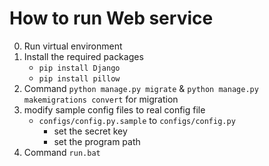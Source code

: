# How to run Web service

0. Run virtual environment
1. Install the required packages
    - `pip install Django`
    - `pip install pillow`
3. Command `python manage.py migrate` & `python manage.py makemigrations convert` for migration
5. modify sample config files to real config file
    - `configs/config.py.sample` to `configs/config.py`
        - set the secret key 
        - set the program path
6. Command `run.bat`
